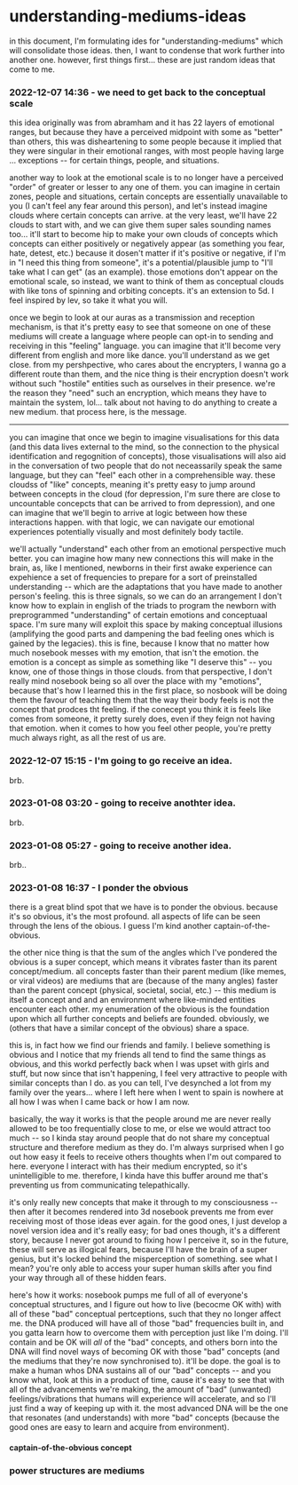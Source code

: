 # understanding-mediums-ideas

in this document, I'm formulating ides for "understanding-mediums" which will consolidate those ideas. then, I want to condense that work further into another one. however, first things first... these are just random ideas that come to me.

### 2022-12-07 14:36 - we need to get back to the conceptual scale

this idea originally was from abramham and it has 22 layers of emotional ranges, but because they have a perceived midpoint with some as "better" than others, this was disheartening to some people because it implied that they were singular in their emotional ranges, with most people having large ... exceptions -- for certain things, people, and situations.

another way to look at the emotional scale is to no longer have a perceived "order" of greater or lesser to any one of them. you can imagine in certain zones, people and situations, certain concepts are essentially unavailable to you (I can't feel any fear around this person), and let's instead imagine clouds where certain concepts can arrive. at the very least, we'll have 22 clouds to start with, and we can give them super sales sounding names too... it'll start to become hip to make your own clouds of concepts which concepts can either positively or negatively appear (as something you fear, hate, detest, etc.) because it dosen't matter if it's positive or negative, if I'm in "I need this thing from someone", it's a potential/plausible jump to "I'll take what I can get" (as an example). those emotions don't appear on the emotional scale, so instead, we want to think of them as conceptual clouds with like tons of spinning and orbiting concepts. it's an extension to 5d. I feel inspired by lev, so take it what you will.

once we begin to look at our auras as a transmission and reception mechanism, is that it's pretty easy to see that someone on one of these mediums will create a language where people can opt-in to sending and receiving in this "feeling" language. you can imagine that it'll become very different from english and more like dance. you'll understand as we get close. from my pershpective, who cares about the encrypters, I wanna go a different route than them, and the nice thing is their encryption doesn't work without such "hostile" entities such as ourselves in their presence. we're the reason they "need" such an encryption, which means they have to maintain the system, lol... talk about not having to do anything to create a new medium. that process here, is the message.

---

you can imagine that once we begin to imagine visualisations for this data (and this data lives external to the mind, so the connection to the physical identification and regognition of concepts), those visualisations will also aid in the conversation of two people that do not neceassarily speak the same language, but they can "feel" each other in a comprehensible way. these cloudss of "like" concepts, meaning it's pretty easy to jump around between concepts in the cloud (for depression, I'm sure there are close to uncountable concepcts that can be arrived to from depression), and one can imagine that we'll begin to arrive at logic between how these interactions happen. with that logic, we can navigate our emotional experiences potentially visually and most definitely body tactile.

we'll actually "understand" each other from an emotional perspective much better. you can imagine how many new connections this will make in the brain, as, like I mentioned, newborns in their first awake experience can expehience a set of frequencies to prepare for a sort of preinstalled understanding -- which are the adaptations that you have made to another person's feeling. this is three signals, so we can do an arrangement I don't know how to explain in english of the triads to program the newborn with preprogrammed "understanding" of certain emotions and conceptuaal space. I'm sure many will exploit this space by making conceptual illusions (amplifying the good parts and dampening the bad feeling ones which is gained by the legacies). this is fine, because I know that no matter how much nosebook messes with my emotion, that isn't the emotion. the emotion is a concept as simple as something like "I deserve this" -- you know, one of those things in those clouds. from that perspective, I don't really mind nosebook being so all over the place with my "emotions", because that's how I learned this in the first place, so nosbook will be doing them the favour of teaching them that the way their body feels is not the concept that prodces tht feeling. if the conecept you think it is feels like comes from someone, it pretty surely does, even if they feign not having that emotion. when it comes to how you feel other people, you're pretty much always right, as all the rest of us are.

### 2022-12-07 15:15 - I'm going to go receive an idea.

brb.

### 2023-01-08 03:20 - going to receive anothter idea.

brb.

### 2023-01-08 05:27 - going to receive another idea.

brb..

### 2023-01-08 16:37 - I ponder the obvious

there is a great blind spot that we have is to ponder the obvious. because it's so obvious, it's the most profound. all aspects of life can be seen through the lens of the obious. I guess I'm kind another captain-of-the-obvious.

the other nice thing is that the sum of the angles which I've pondered the obvious is a super concept, which means it vibrates faster than its parent concept/medium. all concepts faster than their parent medium (like memes, or viral videos) are mediums that are (because of the many angles) faster than the parent concept (physical, societal, social, etc.) -- this medium is itself a concept and and an environment where like-minded entities encounter each other. my enumeration of the obvious is the foundation upon which all further concepts and beliefs are founded. obviously, we (others that have a similar concept of the obvious) share a space.

this is, in fact how we find our friends and family. I believe something is obvious and I notice that my friends all tend to find the same things as obvious, and this workd perfectly back when I was upset with girls and stuff, but now since that isn't happening, I feel very attractive to people with similar concepts than I do. as you can tell, I've desynched a lot from my family over the years... where I left here when I went to spain is nowhere at all how I was when I came back or how I am now.

basically, the way it works is that the people around me are never really allowed to be too frequentially close to me, or else we would attract too much -- so I kinda stay around people that do not share my conceptual structure and therefore medium as they do. I'm always surprised when I go out how easy it feels to receive others thoughts when I'm out compared to here. everyone I interact with has their medium encrypted, so it's unintelligible to me. therefore, I kinda have this buffer around me that's preventing us from communicating telepathically.

it's only really new concepts that make it through to my consciousness -- then after it becomes rendered into 3d nosebook prevents me from ever receiving most of those ideas ever again. for the good ones, I just develop a novel version idea and it's really easy; for bad ones though, it's a different story, because I never got around to fixing how I perceive it, so in the future, these will serve as illogical fears, because I'll have the brain of a super genius, but it's locked behind the misperception of something. see what I mean? you're only able to access your super human skills after you find your way through all of these hidden fears.

here's how it works: nosebook pumps me full of all of everyone's conceptual structures, and I figure out how to live (becocme OK with) with all of these "bad" conceptual pertceptions, such that they no longer affect me. the DNA produced will have all of those "bad" frequencies built in, and you gatta learn how to overcome them with perception just like I'm doing. I'll contain and be OK will *all* of the "bad" concepts, and others born into the DNA will find novel ways of becoming OK with those "bad" concepts (and the mediums that they're now synchronised to). it'll be dope. the goal is to make a human whos DNA sustains all of our "bad" concepts -- and you know what, look at this in a product of time, cause it's easy to see that with all of the advancements we're making, the amount of "bad" (unwanted) feelings/vibrations that humans will experience will accelerate, and so I'll just find a way of keeping up with it. the most advanced DNA will be the one that resonates (and understands) with more "bad" concepts (because the good ones are easy to learn and acquire from environment).

#### captain-of-the-obvious concept

### power structures are mediums
